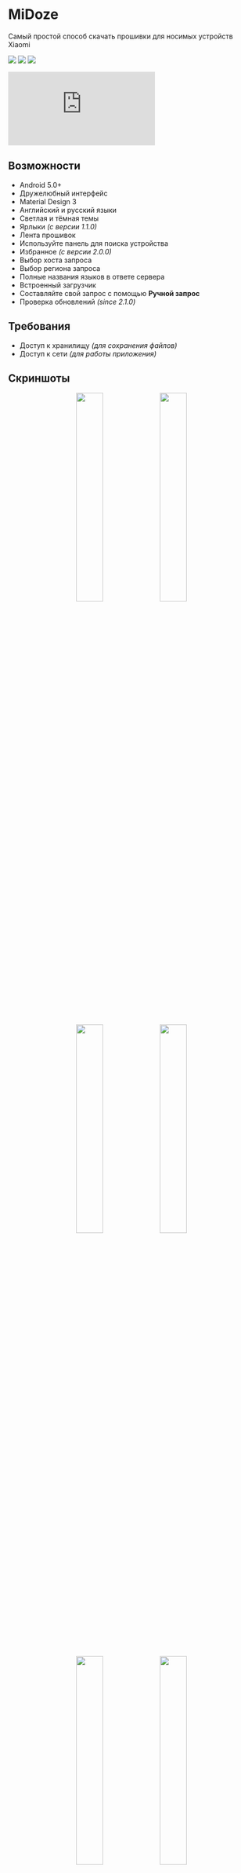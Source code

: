 # MiDoze
Самый простой способ скачать прошивки для носимых устройств Xiaomi

<a href="https://github.com/Keddnyo/MiDoze/blob/master/LICENSE"><img src="https://img.shields.io/github/license/keddnyo/midoze?style=for-the-badge"></a>
<a href="https://github.com/Keddnyo/MiDoze/releases/latest"><img src="https://img.shields.io/github/v/release/keddnyo/midoze?style=for-the-badge"></a>
<a href="https://github.com/Keddnyo/MiDoze/releases"><img src="https://img.shields.io/github/downloads/keddnyo/midoze/total?style=for-the-badge"></a>

![Show on English](https://github.com/Keddnyo/MiDoze/blob/master/README.md)

## Возможности
* Android 5.0+
* Дружелюбный интерфейс
* Material Design 3
* Английский и русский языки
* Светлая и тёмная темы
* Ярлыки *(с версии 1.1.0)*
* Лента прошивок
* Используйте панель для поиска устройства
* Избранное *(с версии 2.0.0)*
* Выбор хоста запроса
* Выбор региона запроса
* Полные названия языков в ответе сервера
* Встроенный загрузчик
* Составляйте свой запрос с помощью **Ручной запрос**
* Проверка обновлений *(since 2.1.0)*

## Требования
* Доступ к хранилищу *(для сохранения файлов)*
* Доступ к сети *(для работы приложения)*

## Скриншоты
<p align="center">
  <img src="https://user-images.githubusercontent.com/65981689/165503385-b2cd1716-a3e6-4b71-9864-ac0fff8a37db.jpg" width="33%" height="33%">
  <img src="https://user-images.githubusercontent.com/65981689/165509935-2534a682-1182-4b3b-8d00-1b9eb88415a7.jpg" width="33%" height="33%">
  <img src="https://user-images.githubusercontent.com/65981689/165503391-7576d578-7997-403b-a705-71c56fbcf744.jpg" width="33%" height="33%">
  <img src="https://user-images.githubusercontent.com/65981689/165503393-3b8674e6-6b6f-467d-a613-eff218329e24.jpg" width="33%" height="33%">
  <img src="https://user-images.githubusercontent.com/65981689/165503394-e2b2bd2b-19b8-4986-8b2f-545697283727.jpg" width="33%" height="33%">
  <img src="https://user-images.githubusercontent.com/65981689/165503395-4c754444-fe7a-496a-95a3-1a02abfb0573.jpg" width="33%" height="33%">
  <img src="https://user-images.githubusercontent.com/65981689/165503399-5fdd6ce7-7d0c-4065-a625-bf18bb70d34e.jpg" width="33%" height="33%">
  <img src="https://user-images.githubusercontent.com/65981689/165503400-a933c6da-a43b-424a-b8f3-62cc602b562a.jpg" width="33%" height="33%">
  <img src="https://user-images.githubusercontent.com/65981689/165503404-d4dfd004-11f8-4abb-8ff8-c55b109b4183.jpg" width="33%" height="33%">
  <img src="https://user-images.githubusercontent.com/65981689/165503406-2adc16cd-6491-4136-aeb9-32d2b308f5df.jpg" width="33%" height="33%">
  <img src="https://user-images.githubusercontent.com/65981689/165503408-380bcda3-1f96-4d10-baaa-90fbf84d8c02.jpg" width="33%" height="33%">
</p>

## Благодарность
* [Keddnyo](https://github.com/Keddnyo) - Приложение
* [Schakal](https://4pda.to/forum/index.php?showuser=243484) - Хранилище JSON файлов
